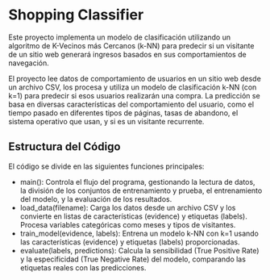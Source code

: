 # Shopping Classifier
Este proyecto implementa un modelo de clasificación utilizando un algoritmo de K-Vecinos más Cercanos (k-NN) para predecir si un visitante de un sitio web generará ingresos basados en sus comportamientos de navegación.

El proyecto lee datos de comportamiento de usuarios en un sitio web desde un archivo CSV, los procesa y utiliza un modelo de clasificación k-NN (con k=1) para predecir si esos usuarios realizarán una compra. La predicción se basa en diversas características del comportamiento del usuario, como el tiempo pasado en diferentes tipos de páginas, tasas de abandono, el sistema operativo que usan, y si es un visitante recurrente.

## Estructura del Código
El código se divide en las siguientes funciones principales:

- main(): Controla el flujo del programa, gestionando la lectura de datos, la división de los conjuntos de entrenamiento y prueba, el entrenamiento del modelo, y la evaluación de los resultados.
- load_data(filename): Carga los datos desde un archivo CSV y los convierte en listas de características (evidence) y etiquetas (labels). Procesa variables categóricas como meses y tipos de visitantes.
- train_model(evidence, labels): Entrena un modelo k-NN con k=1 usando las características (evidence) y etiquetas (labels) proporcionadas.
- evaluate(labels, predictions): Calcula la sensibilidad (True Positive Rate) y la especificidad (True Negative Rate) del modelo, comparando las etiquetas reales con las predicciones.

